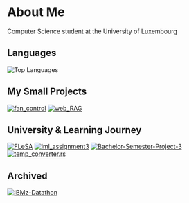 # About Me
Computer Science student at the University of Luxembourg

## Languages
![Top Languages](https://github-readme-stats.vercel.app/api/top-langs/?username=TarikTornes&layout=compact&theme=light&hide=jupyter%20notebook)

## My Small Projects
[![fan_control](https://github-readme-stats.vercel.app/api/pin/?username=TarikTornes&repo=fan_control&theme=light)](https://github.com/TarikTornes/fan_control)
[![web_RAG](https://github-readme-stats.vercel.app/api/pin/?username=TarikTornes&repo=web_RAG&theme=light)](https://github.com/TarikTornes/web_RAG)

## University & Learning Journey
[![FLeSA](https://github-readme-stats.vercel.app/api/pin/?username=TarikTornes&repo=fan_control&theme=light)](https://github.com/TarikTornes/FLeSA)
[![iml_assignment3](https://github-readme-stats.vercel.app/api/pin/?username=TarikTornes&repo=iml_assignment3&theme=light)](https://github.com/TarikTornes/iml_assignment3)
[![Bachelor-Semester-Project-3](https://github-readme-stats.vercel.app/api/pin/?username=TarikTornes&repo=Bachelor-Semester-Project-3&theme=light)](https://github.com/TarikTornes/Bachelor-Semester-Project-3)
[![temp_converter.rs](https://github-readme-stats.vercel.app/api/pin/?username=TarikTornes&repo=temp_converter.rs&theme=light)](https://github.com/TarikTornes/temp_converter.rs)


## Archived
[![IBMz-Datathon](https://github-readme-stats.vercel.app/api/pin/?username=TarikTornes&repo=IBMz-Datathon&theme=light)](https://github.com/TarikTornes/IBMz-Datathon)

